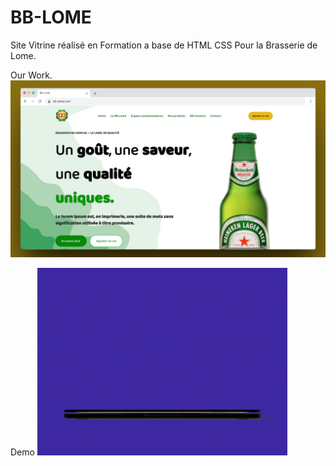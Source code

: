 # BB-LOME

Site Vitrine réalisé en Formation a base de HTML CSS Pour la Brasserie de Lome.

Our Work.
![Aperçu](./preview/preview1.png)

Demo
![Demo](./preview/demo.gif)

